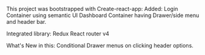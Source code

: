 This project was bootstrapped with Create-react-app:
Added:
  Login Container using semantic UI 
  Dashboard Container having Drawer/side menu and header bar.
  
Integrated library:
  Redux
  React router v4
  
What's New in this:
  Conditional Drawer menus on clicking header options.
  
